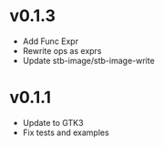 # v0.1.3
- Add Func Expr
- Rewrite ops as exprs
- Update stb-image/stb-image-write

# v0.1.1
- Update to GTK3
- Fix tests and examples
